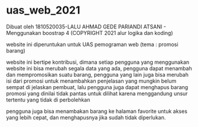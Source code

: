 # uas_web_2021

Dibuat oleh 1810520035-LALU AHMAD GEDE PARIANDI ATSANI - Menggunakan boostrap 4
(COPYRIGHT 2021 alur logika dan koding)

website ini diperuntukan untuk UAS pemograman web (tema : promosi barang)

website ini bertipe kontribusi, dimana setiap pengguna yang menggunakan website ini bisa merubah segala data yang ada, pengguna dapat menambah dan mempromosikan suatu barang, pengguna yang lain juga bisa merubah isi dari promosi untuk menambahkan penjelasan yang mungkin belum sempat di jelaskan pembuat, lalu pengguna juga dapat menghapus barang promosi yang dinilai tidak pantas untuk dilihat karena menggandung unsur tertentu yang tidak di perbolehkan

pengguna juga bisa menambakan barang ke halaman favorite untuk akses yang lebih cepat, dan menghapusnya jika sudah tidak diperlukan.
